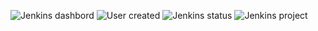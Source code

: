 ![Jenkins dashbord](https://github.com/user-attachments/assets/e6e7f6ad-63bb-4ae0-9943-5f95bbca44ec)
![User created](https://github.com/user-attachments/assets/9f114b34-8cf7-4529-a1e4-a5cc191fc85b)
![Jenkins status](https://github.com/user-attachments/assets/ba27739d-ebd0-43ee-a1fd-b4d950e6f9ae)
![Jenkins project](https://github.com/user-attachments/assets/bf3b2c05-2677-4b83-8eb8-1e01d4c1f46c)
